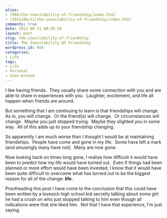 ```yaml
---
alias:
- /994/the-inevitability-of-friendship/index.html
- /2011/08/11/the-inevitability-of-friendship/index.html
comments: true
date: 2011-08-11 00:50:24
layout: post
slug: the-inevitability-of-friendship
title: The Inevitability Of Friendship
wordpress_id: 994
categories:
- Life
tags:
- Life
- Personal
- Seen-Around
---
```


I like having friends.  They usually share some connection with you and are able to share in experiences with you.  Laughter, excitement, and life all happen when friends are around.

But something that I am continuing to learn is that friendships will change.  As in, you will change.  Or the friend(s) will change.  Or circumstances will change.  Maybe you just stopped trying.  Maybe they slighted you in some way.  All of this adds up to your friendship changing.

So apparently I am much worse than I thought I would be at maintaining friendships.  People have come and gone in my life.  Some have left a mark (and amusingly many have not).  Many are now gone.

Now looking back on times long gone, I realize how difficult it would have been to predict how my life would have turned out.  Even if things had been planned or more effort would have been invested, I know that it would have been quite difficult to overcome what has turned out to be the biggest reason for all of the change: **life**.

Proofreading this post I have come to the conclusion that this could have been written by a lovesick high school kid secretly talking about some girl he had a crush on who just stopped talking to him even though all indications were that she liked him.  Not that I have that experience, I'm just saying.
